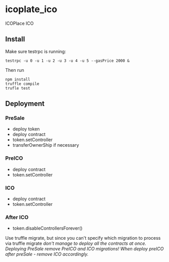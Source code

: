# icoplate_ico
ICOPlace ICO

## Install
Make sure testrpc is running:
```
testrpc -u 0 -u 1 -u 2 -u 3 -u 4 -u 5 --gasPrice 2000 &
```
Then run
```
npm install
truffle compile
trufle test
```

## Deployment
### PreSale
- deploy token
- deploy contract
- token.setController
- transferOwnerShip if necessary

### PreICO
- deploy contract
- token.setController

### ICO
- deploy contract
- token.setController

### After ICO
- token.disableControllersForever()

Use truffle migrate, but since you can't specify which migration to process via truffle migrate
*don't manage to deploy all the contracts at once. Deploying PreSale remove PreICO and ICO migrations!
When deploy preICO after preSale - remove ICO accordingly.*

